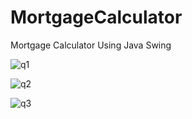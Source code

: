 # MortgageCalculator
Mortgage Calculator Using Java Swing

![q1](https://user-images.githubusercontent.com/46367703/111859411-1c7ae000-8917-11eb-873c-5e3384b907e9.png)


![q2](https://user-images.githubusercontent.com/46367703/111859414-1edd3a00-8917-11eb-8464-3059e376c255.png)


![q3](https://user-images.githubusercontent.com/46367703/111859417-20a6fd80-8917-11eb-904a-55e2f8d13ed5.png)

